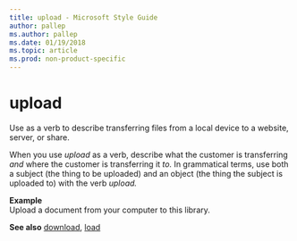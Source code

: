 ```yaml
---
title: upload - Microsoft Style Guide
author: pallep
ms.author: pallep
ms.date: 01/19/2018
ms.topic: article
ms.prod: non-product-specific
---
```


# upload

Use as a verb to describe transferring files from a local device to a website, server, or share. 

When you use *upload* as a verb, describe what the customer is transferring *and* where the customer is transferring it *to.* In
grammatical terms, use both a subject (the thing to be uploaded) and an
object (the thing the subject is uploaded to) with the verb *upload.*

**Example**  
Upload a document from your computer to this library. 

**See also** [download](~/a-z-word-list-term-collections/d/download.md), [load](~/a-z-word-list-term-collections/l/load.md)
